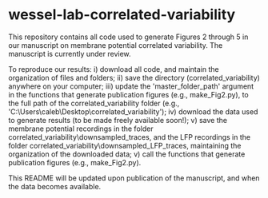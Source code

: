 # wessel-lab-correlated-variability

This repository contains all code used to generate Figures 2 through 5 in our manuscript on membrane potential correlated variability.  The manuscript is currently under review.

To reproduce our results:
i) download all code, and maintain the organization of files and folders;
ii) save the directory (correlated_variability\) anywhere on your computer;
iii) update the 'master_folder_path' argument in the functions that generate publication figures (e.g., make_Fig2.py), to the full path of the correlated_variability folder (e.g., 'C:\\Users\\caleb\\Desktop\\correlated_variability');
iv) download the data used to generate results (to be made freely available soon!);
v) save the membrane potential recordings in the folder correlated_variability\downsampled_traces\, and the LFP recordings in the folder
correlated_variability\downsampled_LFP_traces\, maintaining the organization of the downloaded data;
v) call the functions that generate publication figures (e.g., make_Fig2.py).

This README will be updated upon publication of the manuscript, and when the data becomes available.
